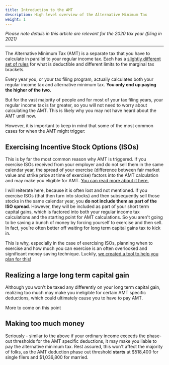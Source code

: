 ```yaml
---
title: Introduction to the AMT
description: High level overview of the Alternative Minimum Tax
weight: 1
---
```


_Please note details in this article are relevant for the 2020 tax year (filing in 2021)_

------------------

The Alternative Minimum Tax (AMT) is a separate tax that you have to calculate in parallel to your regular income tax. Each has a [slightly different set of rules](/posts/amt-regular-tax-differences) for what is deductible and different limits to the marginal tax brackets. 

Every year you, or your tax filing program, actually calculates both your regular income tax and alternative minimum tax. **You only end up paying the higher of the two.** 

But for the vast majority of people and for most of your tax filing years, your regular income tax is far greater, so you will not need to worry about calculating the AMT. This is likely why you may not have heard about the AMT until now. 

However, it is important to keep in mind that some of the most common cases for when the AMT might trigger:

Exercising Incentive Stock Options (ISOs)
-----
This is by far the most common reason why AMT is triggered. If you exercise ISOs received from your employer and do not sell them in the same calendar year, the spread of your exercise (difference between fair market value and strike price at time of exercise) factors into the AMT calculation and may make you eligible for AMT. [You can read more about it here.](/posts/how-to-calculate-alternative-minimum-tax)

I will reiterate here, because it is often lost and not mentioned. If you exercise ISOs (that then turn into stocks) and then subsequently sell those stocks in the same calendar year, you **do not include them as part of the ISO spread**. However, they will be included as part of your short term capital gains, which is factored into both your regular income tax calculations and the starting point for AMT calculations. So you aren't going to be saving a bunch of money by forcing yourself to exercise and then sell. In fact, you're often better off waiting for long term capital gains tax to kick in.

This is why, especially in the case of exercising ISOs, planning when to exercise and how much you can exercise is an often overlooked and significant money saving technique. Luckily, [we created a tool to help you plan for this!](/iso-exercise-planner)

Realizing a large long term capital gain
-----
Although you won't be taxed any differently on your long term capital gain, realizing too much may make you ineligible for certain AMT specific deductions, which could ultimately cause you to have to pay AMT. 

More to come on this point

Making too much money 
-----
Seriously - similar to the above if your ordinary income exceeds the phase-out thresholds for the AMT specific deductions, it may make you liable to pay the alternative minimum tax. Rest assured, this won't affect the majority of folks, as the AMT deduction phase out threshold **starts** at $518,400 for single filers and $1,036,800 for married.